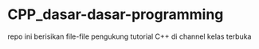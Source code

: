 # CPP_dasar-dasar-programming

repo ini berisikan file-file pengukung tutorial C++ di channel kelas terbuka
